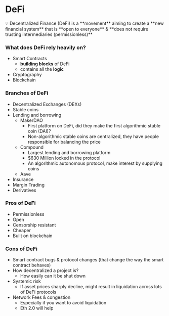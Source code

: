 # DeFi

<aside>
💡 Decentralized Finance (DeFi) is a **movement** aiming to create a **new financial system** that is **open to everyone** & **does not require trusting intermediaries (permissionless)**

</aside>

### What does DeFi rely heavily on?

- Smart Contracts
    - **building blocks** of DeFi
    - contains all the **logic**
- Cryptography
- Blockchain

### Branches of DeFi

- Decentralized Exchanges (DEXs)
- Stable coins
- Lending and borrowing
    - MakerDAO
        - First platform on DeFi, did they make the first algorithmic stable coin (DAI)?
        - Non-algorithmic stable coins are centralized, they have people responsible for balancing the price
    - Compound
        - Largest lending and borrowing platform
        - $630 Million locked in the protocol
        - An algorithmic autonomous protocol, make interest by supplying coins
    - Aave
- Insurance
- Margin Trading
- Derivatives

### Pros of DeFi

- Permissionless
- Open
- Censorship resistant
- Cheaper
- Built on blockchain

### Cons of DeFi

- Smart contract bugs & protocol changes (that change the way the smart contract behaves)
- How decentralized a project is?
    - How easily can it be shut down
- Systemic risk
    - If asset prices sharply decline, might result in liquidation across lots of DeFi protocols
- Network Fees & congestion
    - Especially if you want to avoid liquidation
    - Eth 2.0 will help